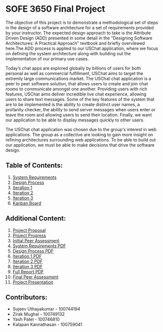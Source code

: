 # SOFE 3650 Final Project
The objective of this project is to demonstrate a methodological set of steps in the design of a software architecture for a set of requirements provided by your instructor. The expected design approach to take is the Attribute Driven Design (ADD) presented in some detail in the "Designing Software Architectures: A Practical Approach" textbook and briefly overviewed here.The ADD process is applied to our USChat application, where we focus on defining the system architecture along with building out the implementation of our primary use cases.

Today’s chat apps are explored globally by billions of users for both personal as well as commercial fulfillment, USChat aims to target the extremly large communications market. The USChat chat application is a peer to peer software solution, that allows users to create and join chat rooms to communicate amongst one another. Providing users with rich features, USChat aims deliver incredible live chat experience, allowing users to share text messages. Some of the key features of the system that are to be implemented is the ability to create distinct user names, a profanity checker, the ability to send server messages when users enter or leave the room and allowing users to send their location. Finally, we want our application to be able to display messages quickly to other users.

The USChat chat application was chosen due to the group's interest in web applications. The group as a collective are looking to gain more insight on refining architectures surrounding web applications. To be able to build out our application, we must be able to make decisions that drive the software design.

## Table of Contents:
1. [System Requirements](https://github.com/Sujeev-Uthayakumar/sofe3650-final-project/blob/master/System%20Requirements/System%20Requirements.md) 
2. [Design Process](https://github.com/Sujeev-Uthayakumar/sofe3650-final-project/blob/master/Design%20Process/Design%20Process.md)
3. [Iteration 1](https://github.com/Sujeev-Uthayakumar/sofe3650-final-project/blob/master/Iteration%201/Iteration1.md)
4. [Iteration 2](https://github.com/Sujeev-Uthayakumar/sofe3650-final-project/blob/master/Iteration%202/Iteration2.md)
5. [Iteration 3](https://github.com/Sujeev-Uthayakumar/sofe3650-final-project/blob/master/Iteration%203/Iteration3.md)
6. [Kanban Board](https://github.com/Sujeev-Uthayakumar/sofe3650-final-project/projects/1)

## Additional Content:
1. [Project Proposal](https://github.com/Sujeev-Uthayakumar/sofe3650-final-project/blob/master/Project%20Proposal.pdf)
2. [Project Progress](https://github.com/Sujeev-Uthayakumar/sofe3650-final-project/blob/master/Project%20Progress%20Report.pdf)
3. [Initial Peer Assessment](https://github.com/Sujeev-Uthayakumar/sofe3650-final-project/tree/master/Peer%20Assessment)
4. [System Requirements PDF](https://github.com/Sujeev-Uthayakumar/sofe3650-final-project/blob/master/System%20Requirements/Project%20Deliverable%203%20-%20System%20Requirements.pdf)
5. [Design Process PDF](https://github.com/Sujeev-Uthayakumar/sofe3650-final-project/blob/master/Design%20Process/Project%20Deliverable%203%20-%20Design%20Process.pdf)
6. [Iteration 1 PDF](https://github.com/Sujeev-Uthayakumar/sofe3650-final-project/blob/master/Iteration%201/Project%20Deliverable%203%20Iteration%201.pdf)
7. [Iteration 2 PDF](https://github.com/Sujeev-Uthayakumar/sofe3650-final-project/blob/master/Iteration%202/Project%20Deliverable%203%20Iteration%202.pdf)
8. [Iteration 3 PDF](https://github.com/Sujeev-Uthayakumar/sofe3650-final-project/blob/master/Iteration%203/Project%20Deliverable%203%20Iteration%203.pdf)
9. [Full Report PDF](https://github.com/Sujeev-Uthayakumar/sofe3650-final-project/blob/master/Project%20Deliverable%203.pdf)
10. [Final Peer Assessment](https://github.com/Sujeev-Uthayakumar/sofe3650-final-project/blob/master/Peer%20Assessment/Final%20Peer%20Assessment.pdf)
11. [Project Presentation](https://github.com/Sujeev-Uthayakumar/sofe3650-final-project/blob/master/Project%20Presentation.pdf)


## Contributors:
* Sujeev Uthayakumar - 100744194
* Zirak Mughal - 100749132
* Yash Patel - 100746810
* Kalapan Kannathasan - 100759041

       
